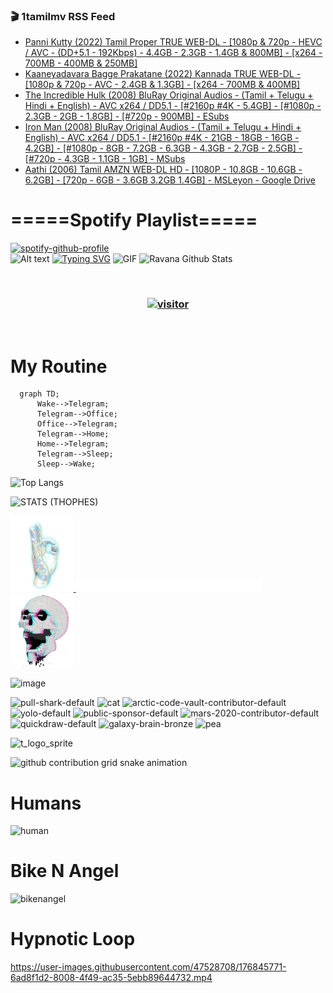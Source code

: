 ### 🎬 1tamilmv RSS Feed

<!-- BLOG-POST-LIST:START -->
- [Panni Kutty &lpar;2022&rpar; Tamil Proper TRUE WEB-DL - [1080p &amp; 720p - HEVC / AVC - &lpar;DD+5.1 - 192Kbps&rpar; - 4.4GB - 2.3GB - 1.4GB &amp; 800MB] - [x264 - 700MB - 400MB &amp; 250MB]](https://www.1tamilmv.team/index.php?/forums/topic/167369-panni-kutty-2022-tamil-proper-true-web-dl-1080p-720p-hevc-avc-dd51-192kbps-44gb-23gb-14gb-800mb-x264-700mb-400mb-250mb/&do=findComment&comment=333466)
- [Kaaneyadavara Bagge Prakatane &lpar;2022&rpar; Kannada TRUE WEB-DL - [1080p &amp; 720p - AVC - 2.4GB &amp; 1.3GB] - [x264 - 700MB &amp; 400MB]](https://www.1tamilmv.team/index.php?/forums/topic/167367-kaaneyadavara-bagge-prakatane-2022-kannada-true-web-dl-1080p-720p-avc-24gb-13gb-x264-700mb-400mb/&do=findComment&comment=333464)
- [The Incredible Hulk &lpar;2008&rpar; BluRay Original Audios - &lpar;Tamil + Telugu + Hindi + English&rpar; - AVC x264 / DD5.1 - [#2160p #4K - 5.4GB] - [#1080p - 2.3GB - 2GB - 1.8GB] - [#720p - 900MB] - ESubs](https://www.1tamilmv.team/index.php?/forums/topic/167366-the-incredible-hulk-2008-bluray-original-audios-tamil-telugu-hindi-english-avc-x264-dd51-2160p-4k-54gb-1080p-23gb-2gb-18gb-720p-900mb-esubs/&do=findComment&comment=333463)
- [Iron Man &lpar;2008&rpar; BluRay Original Audios - &lpar;Tamil + Telugu + Hindi + English&rpar; - AVC x264 / DD5.1 - [#2160p #4K - 21GB - 18GB - 16GB - 4.2GB] - [#1080p - 8GB - 7.2GB - 6.3GB - 4.3GB - 2.7GB - 2.5GB] - [#720p - 4.3GB - 1.1GB - 1GB] - MSubs](https://www.1tamilmv.team/index.php?/forums/topic/167362-iron-man-2008-bluray-original-audios-tamil-telugu-hindi-english-avc-x264-dd51-2160p-4k-21gb-18gb-16gb-42gb-1080p-8gb-72gb-63gb-43gb-27gb-25gb-720p-43gb-11gb-1gb-msubs/&do=findComment&comment=333459)
- [Aathi &lpar;2006&rpar; Tamil AMZN WEB-DL HD - [1080P - 10.8GB - 10.6GB - 6.2GB] - [720p - 6GB - 3.6GB 3.2GB 1.4GB] - MSLeyon - Google Drive](https://www.1tamilmv.team/index.php?/forums/topic/167360-aathi-2006-tamil-amzn-web-dl-hd-1080p-108gb-106gb-62gb-720p-6gb-36gb-32gb-14gb-msleyon-google-drive/&do=findComment&comment=333457)
<!-- BLOG-POST-LIST:END -->

# =====Spotify Playlist=====
[![spotify-github-profile](https://spotify-github-profile.vercel.app/api/view?uid=31rfzgmuvvewegdlxvlev4ynz4vu&cover_image=true&theme=default&bar_color=53b14f&bar_color_cover=true)](https://ravana69.github.io/rss)
</br>
![Alt text](https://spotify-recently-played-readme.vercel.app/api?user=31rfzgmuvvewegdlxvlev4ynz4vu)
[![Typing SVG](https://readme-typing-svg.herokuapp.com?color=%2336BCF7&center=true&vCenter=true&multiline=true&height=81&lines=I+AM+RAVANA;CONTACT+ME+ON+TELEGRAM%3A+%40R4V4N4)](https://git.io/typing-svg)
<img align="centre" height="400px" width="490px" alt="GIF" src="https://github.com/ravana69/ravana69/blob/master/rvm.gif" />
![Ravana Github Stats](https://github-readme-stats.vercel.app/api?username=ravana69&&show_icons=true&theme=radical)

<br />
<h3 align="center"> <a href="https://t.me/r4v4n4"><img src="https://profile-counter.glitch.me/ravana69/count.svg" alt="visitor" width="600"></a> </h3>
</br>

<H1>My Routine</H1>

```mermaid
  graph TD;
      Wake-->Telegram;
      Telegram-->Office;
      Office-->Telegram;
      Telegram-->Home;
      Home-->Telegram;
      Telegram-->Sleep;
      Sleep-->Wake;
```
![Top Langs](https://github-readme-stats.vercel.app/api/top-langs/?username=ravana69&&show_icons=true&theme=radical)

![STATS (THOPHES)](https://github-profile-trophy.vercel.app/?username=ravana69&theme=gruvbox&margin-w=10&margin-h=15&column=8)
<br />
<p align="left">
    <a href="#">
        <img width="20%" src="./assets/images/hand.gif" alt="" />
    </a>
    <a href="#">
        <img width="59%" src="./assets/images/spacer.png" alt="" >
    </a>
    <a href="#">
        <img width="20%" src="./assets/images/skull.gif" alt="" />
    </a>
</p>


![image](https://user-images.githubusercontent.com/47528708/175298537-0623dc00-7b1a-4ec1-b5b1-71768763a234.png)

<img width="148" alt="pull-shark-default" src="https://user-images.githubusercontent.com/47528708/176419715-70981865-4dc6-489a-8a1a-06842db67b15.gif"> <img width="148" alt="cat" src="https://user-images.githubusercontent.com/47528708/179149594-60701d0e-e626-415f-9958-80736351eadd.gif"> <img width="148" alt="arctic-code-vault-contributor-default" src="https://user-images.githubusercontent.com/47528708/175267501-e1fbbb8f-c2b2-4882-b865-2ac4debef26c.png"> <img width="148" alt="yolo-default" src="https://user-images.githubusercontent.com/47528708/175267654-281a1880-1129-4b7b-bf2f-de5dd2bc5afa.png"> <img width="148" alt="public-sponsor-default" src="https://user-images.githubusercontent.com/47528708/175268448-2e78cc75-fb25-4d76-bd22-7df520446b45.png"> <img width="148" alt="mars-2020-contributor-default" src="https://user-images.githubusercontent.com/47528708/175268475-de6d987a-3be9-4353-86a5-23b422559355.png"> <img width="148" alt="quickdraw-default" src="https://user-images.githubusercontent.com/47528708/179148665-33e7c2c8-5d95-413e-8b25-6862820a5fe7.png"> <img width="148" alt="galaxy-brain-bronze" src="https://user-images.githubusercontent.com/47528708/176419717-e2fdca8b-0fdc-47dd-9511-a7ff52178a33.gif"> <img width="148" alt="pea" src="https://user-images.githubusercontent.com/47528708/179149608-800ce6e1-7d24-4bfe-8e84-5628e6d5497d.gif">

![t_logo_sprite](https://user-images.githubusercontent.com/47528708/175293007-21ff1792-1fca-4be3-bcae-12fdc3aa414f.svg)

![github contribution grid snake animation](https://raw.githubusercontent.com/ravana69/ravana69/output/github-contribution-grid-snake-dark.svg#gh-dark-mode-only)

# Humans
<img width="170" alt="human" src="https://user-images.githubusercontent.com/47528708/176413829-c142d478-1c96-4c3c-a2a4-2dd35374c335.gif">

# Bike N Angel
<img width="170" alt="bikenangel" src="https://user-images.githubusercontent.com/47528708/176616968-3a44f91e-8016-477c-9bb5-c4689a1adbee.gif">

# Hypnotic Loop

https://user-images.githubusercontent.com/47528708/176845771-6ad8f1d2-8008-4f49-ac35-5ebb89644732.mp4

